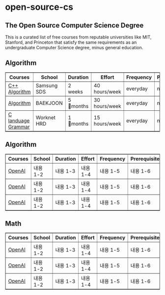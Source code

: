 # open-source-cs

## The Open Source Computer Science Degree
This is a curated list of free courses from reputable universities like MIT, Stanford, and Princeton that satisfy the same requirements as an undergraduate Computer Science degree, minus general education.

## Algorithm

<table border="1">
  <thead>
    <tr>
      <th>Courses</th>
      <th>School</th>
      <th>Duration</th>
      <th>Effort</th>
      <th>Frequency</th>
      <th>Prerequisites</th>
    </tr>
  </thead>
  <tbody>
    <tr>
      <td><a href="https://www.openai.com"> C++ Algorithm</a></td>
      <td>Samsung SDS</td>
      <td>2<br>weeks</td>
      <td> 40 <br> hours/week </td>
      <td>everyday</td>
      <td>none</td>
    </tr>
    <tr>
      <td><a href="https://www.acmicpc.net">Algorithm</a></td>
      <td>BAEKJOON</td>
      <td>5<br>months</td>
      <td> 30 <br> hours/week </td>
      <td>everyday</td>
      <td>none</td>
    </tr>
    <tr>
      <td><a href="https://www.openai.com">C landuage Grammar </a></td>
      <td>Worknet HRD</td>
      <td>1<br>months</td>
      <td> 15 <br> hours/week </td>
      <td>everyday</td>
      <td>none</td>
    </tr>
   
    
  </tbody>
</table>

</div>



## Algorithm
<table border="1">
  <thead>
    <tr>
      <th>Courses</th>
      <th>School</th>
      <th>Duration</th>
      <th>Effort</th>
      <th>Frequency</th>
      <th>Prerequisites</th>
    </tr>
  </thead>
  <tbody>
    <tr>
      <td><a href="https://www.openai.com">OpenAI</a></td>
      <td>내용 1-2</td>
      <td>내용 1-3</td>
      <td>내용 1-4</td>
      <td>내용 1-5</td>
      <td>내용 1-6</td>
    </tr>
    <tr>
      <td><a href="https://www.openai.com">OpenAI</a></td>
      <td>내용 1-2</td>
      <td>내용 1-3</td>
      <td>내용 1-4</td>
      <td>내용 1-5</td>
      <td>내용 1-6</td>
    </tr>
    <tr>
      <td><a href="https://www.openai.com">OpenAI</a></td>
      <td>내용 1-2</td>
      <td>내용 1-3</td>
      <td>내용 1-4</td>
      <td>내용 1-5</td>
      <td>내용 1-6</td>
    </tr>
   
    
  </tbody>
</table>

</div>




## Math
<table border="1">
  <thead>
    <tr>
      <th>Courses</th>
      <th>School</th>
      <th>Duration</th>
      <th>Effort</th>
      <th>Frequency</th>
      <th>Prerequisites</th>
    </tr>
  </thead>
  <tbody>
    <tr>
      <td><a href="https://www.openai.com">OpenAI</a></td>
      <td>내용 1-2</td>
      <td>내용 1-3</td>
      <td>내용 1-4</td>
      <td>내용 1-5</td>
      <td>내용 1-6</td>
    </tr>
    <tr>
      <td><a href="https://www.openai.com">OpenAI</a></td>
      <td>내용 1-2</td>
      <td>내용 1-3</td>
      <td>내용 1-4</td>
      <td>내용 1-5</td>
      <td>내용 1-6</td>
    </tr>
    <tr>
      <td><a href="https://www.openai.com">OpenAI</a></td>
      <td>내용 1-2</td>
      <td>내용 1-3</td>
      <td>내용 1-4</td>
      <td>내용 1-5</td>
      <td>내용 1-6</td>
    </tr>
   
    
  </tbody>
</table>

</div>


